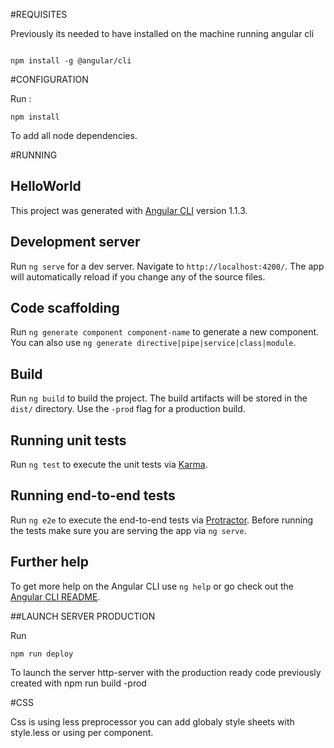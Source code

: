 
#REQUISITES

Previously its needed to have installed on the machine running angular cli

```

npm install -g @angular/cli

```


#CONFIGURATION

Run :

```
npm install 
```

To add all node dependencies.





#RUNNING

## HelloWorld

This project was generated with [Angular CLI](https://github.com/angular/angular-cli) version 1.1.3.

## Development server

Run `ng serve` for a dev server. Navigate to `http://localhost:4200/`. The app will automatically reload if you change any of the source files.

## Code scaffolding

Run `ng generate component component-name` to generate a new component. You can also use `ng generate directive|pipe|service|class|module`.

## Build

Run `ng build` to build the project. The build artifacts will be stored in the `dist/` directory. Use the `-prod` flag for a production build.

## Running unit tests

Run `ng test` to execute the unit tests via [Karma](https://karma-runner.github.io).

## Running end-to-end tests

Run `ng e2e` to execute the end-to-end tests via [Protractor](http://www.protractortest.org/).
Before running the tests make sure you are serving the app via `ng serve`.

## Further help

To get more help on the Angular CLI use `ng help` or go check out the [Angular CLI README](https://github.com/angular/angular-cli/blob/master/README.md).


##LAUNCH SERVER PRODUCTION

Run 

```
npm run deploy
```

To launch the server http-server with the production ready code previously created with npm run build -prod


#CSS

Css is using less preprocessor you can add globaly style sheets with style.less or
using per component.
